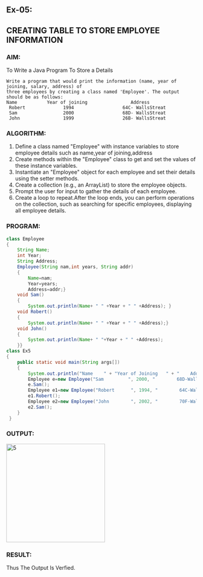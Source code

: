 ## Ex-05:
## CREATING TABLE TO STORE EMPLOYEE INFORMATION
### AIM:
To Write a Java Program To Store a Details
```
Write a program that would print the information (name, year of joining, salary, address) of 
three employees by creating a class named 'Employee'. The output should be as follows:
Name           Year of joining                Address
 Robert              1994                  64C- WallsStreat
 Sam                 2000                  68D- WallsStreat
 John                1999                  26B- WallsStreat
```

### ALGORITHM:
1. Define a class named "Employee" with instance variables to store employee details such as name,year of joining,address
2. Create methods within the "Employee" class to get and set the values of these instance variables.
3. Instantiate an "Employee" object for each employee and set their details using the setter methods.
4. Create a collection (e.g., an ArrayList) to store the employee objects.
5. Prompt the user for input to gather the details of each employee.
6. Create a loop to repeat.After the loop ends, you can perform operations on the collection, such as searching for specific employees, displaying all employee details.

### PROGRAM:
```java
class Employee
{
    String Name;
    int Year;
    String Address;
    Employee(String nam,int years, String addr)
    {
        Name=nam;
        Year=years;
        Address=addr;}
    void Sam()
    {
        System.out.println(Name+ " " +Year + " " +Address); }
    void Robert()
    {
        System.out.println(Name+ " " +Year + " " +Address);}
    void John()
    {
        System.out.println(Name+ " "+Year + " " +Address);
    }}
class Ex5
{
    public static void main(String args[])
    {
        System.out.println("Name    " + "Year of Joining   " + "    Address" );
        Employee e=new Employee("Sam         ", 2000, "        68D-WallsStreet");
        e.Sam();
        Employee e1=new Employee("Robert      ", 1994, "        64C-WallsStreet");
        e1.Robert();
        Employee e2=new Employee("John        ", 2002, "        70F-WallsStreet");
        e2.Sam();
    }
 }
```

### OUTPUT:
<img width="261" alt="5" src="https://github.com/KeerthikaNagarajan/Java-Ex-5/assets/93427089/6b553ed5-27c6-41c8-b61b-9e9ca213798e">

### RESULT:
Thus The Output Is Verfied.

